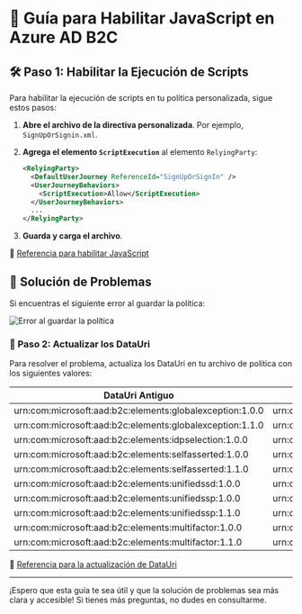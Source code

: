 # 🚀 Guía para Habilitar JavaScript en Azure AD B2C

## 🛠️ Paso 1: Habilitar la Ejecución de Scripts

Para habilitar la ejecución de scripts en tu política personalizada, sigue estos pasos:

1. **Abre el archivo de la directiva personalizada**. Por ejemplo, `SignUpOrSignin.xml`.
2. **Agrega el elemento `ScriptExecution`** al elemento `RelyingParty`:

    ```xml
    <RelyingParty>
      <DefaultUserJourney ReferenceId="SignUpOrSignIn" />
      <UserJourneyBehaviors>
        <ScriptExecution>Allow</ScriptExecution>
      </UserJourneyBehaviors>
      ...
    </RelyingParty>
    ```

3. **Guarda y carga el archivo**.

🔗 [Referencia para habilitar JavaScript](https://learn.microsoft.com/es-mx/azure/active-directory-b2c/javascript-and-page-layout?pivots=b2c-custom-policy)

## 🚨 Solución de Problemas

Si encuentras el siguiente error al guardar la política:

![Error al guardar la política](https://github.com/user-attachments/assets/f087b10a-104a-4dd0-a9ae-9bafe5d908b0)

### 🔧 Paso 2: Actualizar los DataUri

Para resolver el problema, actualiza los DataUri en tu archivo de política con los siguientes valores:

| **DataUri Antiguo**                                  | **DataUri Nuevo**                                      |
|------------------------------------------------------|--------------------------------------------------------|
| urn:com:microsoft:aad:b2c:elements:globalexception:1.0.0 | urn:com:microsoft:aad:b2c:elements:contract:globalexception:1.2.1 |
| urn:com:microsoft:aad:b2c:elements:globalexception:1.1.0 | urn:com:microsoft:aad:b2c:elements:contract:globalexception:1.2.1 |
| urn:com:microsoft:aad:b2c:elements:idpselection:1.0.0     | urn:com:microsoft:aad:b2c:elements:contract:providerselection:1.2.1 |
| urn:com:microsoft:aad:b2c:elements:selfasserted:1.0.0     | urn:com:microsoft:aad:b2c:elements:contract:selfasserted:2.1.7 |
| urn:com:microsoft:aad:b2c:elements:selfasserted:1.1.0     | urn:com:microsoft:aad:b2c:elements:contract:selfasserted:2.1.7 |
| urn:com:microsoft:aad:b2c:elements:unifiedssd:1.0.0       | urn:com:microsoft:aad:b2c:elements:contract:unifiedssd:1.2.1 |
| urn:com:microsoft:aad:b2c:elements:unifiedssp:1.0.0       | urn:com:microsoft:aad:b2c:elements:contract:unifiedssp:2.1.5 |
| urn:com:microsoft:aad:b2c:elements:unifiedssp:1.1.0       | urn:com:microsoft:aad:b2c:elements:contract:unifiedssp:2.1.5 |
| urn:com:microsoft:aad:b2c:elements:multifactor:1.0.0      | urn:com:microsoft:aad:b2c:elements:contract:multifactor:1.2.5 |
| urn:com:microsoft:aad:b2c:elements:multifactor:1.1.0      | urn:com:microsoft:aad:b2c:elements:contract:multifactor:1.2.5 |

🔗 [Referencia para la actualización de DataUri](https://learn.microsoft.com/es-mx/azure/active-directory-b2c/contentdefinitions#migrating-to-page-layout)

---

¡Espero que esta guía te sea útil y que la solución de problemas sea más clara y accesible! Si tienes más preguntas, no dudes en consultarme.
